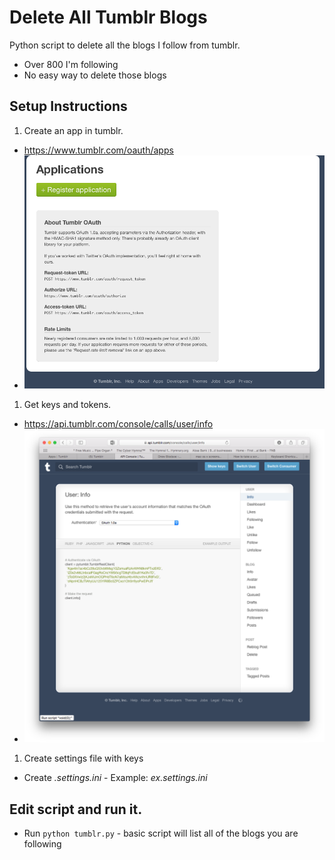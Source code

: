 # Delete All Tumblr Blogs
Python script to delete all the blogs I follow from tumblr.
* Over 800 I'm following
* No easy way to delete those blogs

## Setup Instructions
1. Create an app in tumblr.
  * https://www.tumblr.com/oauth/apps
  * ![Register App](images/register.png)
1. Get keys and tokens.
  * https://api.tumblr.com/console/calls/user/info
  * ![Get OAuth details](images/client_settings.png)
1. Create settings file with keys
  * Create *.settings.ini* - Example: *ex.settings.ini*

## Edit script and run it.
* Run `python tumblr.py` - basic script will list all of the blogs you are following
